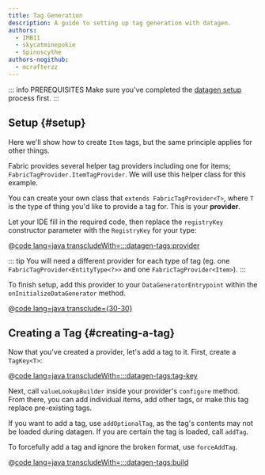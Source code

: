 ```yaml
---
title: Tag Generation
description: A guide to setting up tag generation with datagen.
authors:
  - IMB11
  - skycatminepokie
  - Spinoscythe
authors-nogithub:
  - mcrafterzz
---
```


::: info PREREQUISITES
Make sure you've completed the [datagen setup](./setup) process first.
:::

## Setup {#setup}

Here we'll show how to create `Item` tags, but the same principle applies for other things.

Fabric provides several helper tag providers including one for items; `FabricTagProvider.ItemTagProvider`. We will use this helper class for this example.

You can create your own class that `extends FabricTagProvider<T>`, where `T` is the type of thing you'd like to provide a tag for. This is your **provider**.

Let your IDE fill in the required code, then replace the `registryKey` constructor parameter with the `RegistryKey` for your type:

@[code lang=java transcludeWith=:::datagen-tags:provider](@/reference/1.21.8/src/client/java/com/example/docs/datagen/FabricDocsReferenceItemTagProvider.java)

::: tip
You will need a different provider for each type of tag (eg. one `FabricTagProvider<EntityType<?>>` and one `FabricTagProvider<Item>`).
:::

To finish setup, add this provider to your `DataGeneratorEntrypoint` within the `onInitializeDataGenerator` method.

@[code lang=java transclude={30-30}](@/reference/1.21.8/src/client/java/com/example/docs/datagen/FabricDocsReferenceDataGenerator.java)

## Creating a Tag {#creating-a-tag}

Now that you've created a provider, let's add a tag to it. First, create a `TagKey<T>`:

@[code lang=java transcludeWith=:::datagen-tags:tag-key](@/reference/1.21.8/src/client/java/com/example/docs/datagen/FabricDocsReferenceItemTagProvider.java)

Next, call `valueLookupBuilder` inside your provider's `configure` method. From there, you can add individual items, add other tags, or make this tag replace pre-existing tags.

If you want to add a tag, use `addOptionalTag`, as the tag's contents may not be loaded during datagen. If you are certain the tag is loaded, call `addTag`.

To forcefully add a tag and ignore the broken format, use `forceAddTag`.

@[code lang=java transcludeWith=:::datagen-tags:build](@/reference/1.21.8/src/client/java/com/example/docs/datagen/FabricDocsReferenceItemTagProvider.java)
